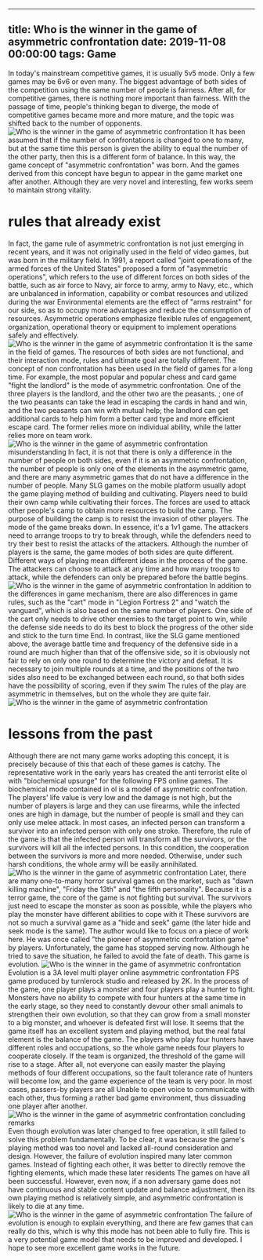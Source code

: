 
---
title: Who is the winner in the game of asymmetric confrontation
date: 2019-11-08 00:00:00
tags:  Game
---
In today's mainstream competitive games, it is usually 5v5 mode. Only a few games may be 6v6 or even many. The biggest advantage of both sides of the competition using the same number of people is fairness. After all, for competitive games, there is nothing more important than fairness. With the passage of time, people's thinking began to diverge, the mode of competitive games became more and more mature, and the topic was shifted back to the number of opponents.
![Who is the winner in the game of asymmetric confrontation](f698f6216107469ab5e8908ce7b4894e.jpg)
It has been assumed that if the number of confrontations is changed to one to many, but at the same time this person is given the ability to equal the number of the other party, then this is a different form of balance. In this way, the game concept of "asymmetric confrontation" was born. And the games derived from this concept have begun to appear in the game market one after another. Although they are very novel and interesting, few works seem to maintain strong vitality.
# rules that already exist
In fact, the game rule of asymmetric confrontation is not just emerging in recent years, and it was not originally used in the field of video games, but was born in the military field. In 1991, a report called "joint operations of the armed forces of the United States" proposed a form of "asymmetric operations", which refers to the use of different forces on both sides of the battle, such as air force to Navy, air force to army, army to Navy, etc., which are unbalanced in information, capability or combat resources and utilized during the war Environmental elements are the effect of "arms restraint" for our side, so as to occupy more advantages and reduce the consumption of resources. Asymmetric operations emphasize flexible rules of engagement, organization, operational theory or equipment to implement operations safely and effectively.
![Who is the winner in the game of asymmetric confrontation](c2b3ae41d4e04bbd81ab453e108e9a46.jpg)
It is the same in the field of games. The resources of both sides are not functional, and their interaction mode, rules and ultimate goal are totally different. The concept of non confrontation has been used in the field of games for a long time. For example, the most popular and popular chess and card game "fight the landlord" is the mode of asymmetric confrontation. One of the three players is the landlord, and the other two are the peasants. ; one of the two peasants can take the lead in escaping the cards in hand and win, and the two peasants can win with mutual help; the landlord can get additional cards to help him form a better card type and more efficient escape card. The former relies more on individual ability, while the latter relies more on team work.
![Who is the winner in the game of asymmetric confrontation](cf791b4a92284bf381f07164273809df.jpg)
    misunderstanding
In fact, it is not that there is only a difference in the number of people on both sides, even if it is an asymmetric confrontation, the number of people is only one of the elements in the asymmetric game, and there are many asymmetric games that do not have a difference in the number of people. Many SLG games on the mobile platform usually adopt the game playing method of building and cultivating. Players need to build their own camp while cultivating their forces. The forces are used to attack other people's camp to obtain more resources to build the camp. The purpose of building the camp is to resist the invasion of other players. The mode of the game breaks down. In essence, it's a 1v1 game. The attackers need to arrange troops to try to break through, while the defenders need to try their best to resist the attacks of the attackers. Although the number of players is the same, the game modes of both sides are quite different. Different ways of playing mean different ideas in the process of the game. The attackers can choose to attack at any time and how many troops to attack, while the defenders can only be prepared before the battle begins.
![Who is the winner in the game of asymmetric confrontation](0dd521a0fd574b608fab12c6079bf30c.jpg)
In addition to the differences in game mechanism, there are also differences in game rules, such as the "cart" mode in "Legion Fortress 2" and "watch the vanguard", which is also based on the same number of players. One side of the cart only needs to drive other enemies to the target point to win, while the defense side needs to do its best to block the progress of the other side and stick to the turn time End. In contrast, like the SLG game mentioned above, the average battle time and frequency of the defensive side in a round are much higher than that of the offensive side, so it is obviously not fair to rely on only one round to determine the victory and defeat. It is necessary to join multiple rounds at a time, and the positions of the two sides also need to be exchanged between each round, so that both sides have the possibility of scoring, even if they swim The rules of the play are asymmetric in themselves, but on the whole they are quite fair.
![Who is the winner in the game of asymmetric confrontation](1af0b86202ef406599cd0a7c03ae60e6.jpg)
# lessons from the past
Although there are not many game works adopting this concept, it is precisely because of this that each of these games is catchy. The representative work in the early years has created the anti terrorist elite ol with "biochemical upsurge" for the following FPS online games. The biochemical mode contained in ol is a model of asymmetric confrontation. The players' life value is very low and the damage is not high, but the number of players is large and they can use firearms, while the infected ones are high in damage, but the number of people is small and they can only use melee attack. In most cases, an infected person can transform a survivor into an infected person with only one stroke. Therefore, the rule of the game is that the infected person will transform all the survivors, or the survivors will kill all the infected persons. In this condition, the cooperation between the survivors is more and more needed. Otherwise, under such harsh conditions, the whole army will be easily annihilated.
![Who is the winner in the game of asymmetric confrontation](e3fa64170fa0439eb860c1ee896b931c.jpg)
Later, there are many one-to-many horror survival games on the market, such as "dawn killing machine", "Friday the 13th" and "the fifth personality". Because it is a terror game, the core of the game is not fighting but survival. The survivors just need to escape the monster as soon as possible, while the players who play the monster have different abilities to cope with it These survivors are not so much a survival game as a "hide and seek" game (the later hide and seek mode is the same). The author would like to focus on a piece of work here. He was once called "the pioneer of asymmetric confrontation game" by players. Unfortunately, the game has stopped serving now. Although he tried to save the situation, he failed to avoid the fate of death. This game is evolution.
![Who is the winner in the game of asymmetric confrontation](1c46cb0df2b24d3fab4a7629c71a995b.jpg)
Evolution is a 3A level multi player online asymmetric confrontation FPS game produced by turnlerock studio and released by 2K. In the process of the game, one player plays a monster and four players play a hunter to fight. Monsters have no ability to compete with four hunters at the same time in the early stage, so they need to constantly devour other small animals to strengthen their own evolution, so that they can grow from a small monster to a big monster, and whoever is defeated first will lose. It seems that the game itself has an excellent system and playing method, but the real fatal element is the balance of the game. The players who play four hunters have different roles and occupations, so the whole game needs four players to cooperate closely. If the team is organized, the threshold of the game will rise to a stage. After all, not everyone can easily master the playing methods of four different occupations, so the fault tolerance rate of hunters will become low, and the game experience of the team is very poor. In most cases, passers-by players are all Unable to open voice to communicate with each other, thus forming a rather bad game environment, thus dissuading one player after another.
![Who is the winner in the game of asymmetric confrontation](6a802e5858184738bdc3c7866aba8108.jpg)
    concluding remarks  
Even though evolution was later changed to free operation, it still failed to solve this problem fundamentally. To be clear, it was because the game's playing method was too novel and lacked all-round consideration and design. However, the failure of evolution inspired many later common games. Instead of fighting each other, it was better to directly remove the fighting elements, which made these later residents The games on have all been successful. However, even now, if a non adversary game does not have continuous and stable content update and balance adjustment, then its own playing method is relatively simple, and asymmetric confrontation is likely to die at any time.
![Who is the winner in the game of asymmetric confrontation](feea3f0d672b4aec8813c5e58ee22fb3.jpg)
The failure of evolution is enough to explain everything, and there are few games that can really do this, which is why this mode has not been able to fully fire. This is a very potential game model that needs to be improved and developed. I hope to see more excellent game works in the future.